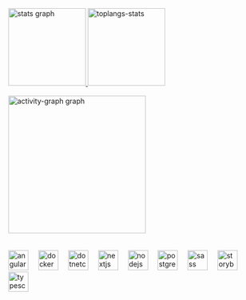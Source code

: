

<!-- I got this cards in https://github.com/anuraghazra/github-readme-stats --> 
<a href="#">
<!--     <img alt="strak-stats" height="150em" src="https://github-readme-streak-stats.herokuapp.com/?user=andradeleo&theme=omni&hide_border=true&theme=dark" />  -->
    <img src="https://github-readme-stats.vercel.app/api?username=andradeleo&hide_title=false&hide_rank=false&show_icons=true&include_all_commits=true&count_private=true&disable_animations=false&theme=dark&locale=en&hide_border=true&order=1" height="155em" alt="stats graph"  />
    <img alt="toplangs-stats" height="155em" src="https://github-readme-stats.vercel.app/api/top-langs/?username=andradeleo&layout=compact&hide_border=true&theme=dark" />    
</a>

<br>
<br>


<div align="left">
  <img src="https://github-readme-activity-graph.vercel.app/graph?username=andradeleo&radius=16&theme=high-contrast&area=true&order=5" height="275" alt="activity-graph graph"  />
</div>

<br>
<br>


<div align="left">
  <img src="https://cdn.jsdelivr.net/gh/devicons/devicon/icons/angularjs/angularjs-original.svg" height="40" alt="angularjs logo"  />
  <img width="12" />
  <img src="https://cdn.jsdelivr.net/gh/devicons/devicon/icons/docker/docker-original.svg" height="40" alt="docker logo"  />
  <img width="12" />
  <img src="https://cdn.jsdelivr.net/gh/devicons/devicon/icons/dotnetcore/dotnetcore-original.svg" height="40" alt="dotnetcore logo"  />
  <img width="12" />
  <img src="https://cdn.jsdelivr.net/gh/devicons/devicon/icons/nextjs/nextjs-original.svg" height="40" alt="nextjs logo"  />
  <img width="12" />
  <img src="https://cdn.jsdelivr.net/gh/devicons/devicon/icons/nodejs/nodejs-original.svg" height="40" alt="nodejs logo"  />
  <img width="12" />
  <img src="https://cdn.jsdelivr.net/gh/devicons/devicon/icons/postgresql/postgresql-original.svg" height="40" alt="postgresql logo"  />
  <img width="12" />
  <img src="https://cdn.jsdelivr.net/gh/devicons/devicon/icons/sass/sass-original.svg" height="40" alt="sass logo"  />
  <img width="12" />
  <img src="https://cdn.jsdelivr.net/gh/devicons/devicon/icons/storybook/storybook-original.svg" height="40" alt="storybook logo"  />
  <img width="12" />
  <img src="https://cdn.jsdelivr.net/gh/devicons/devicon/icons/typescript/typescript-original.svg" height="40" alt="typescript logo"  />
</div>


